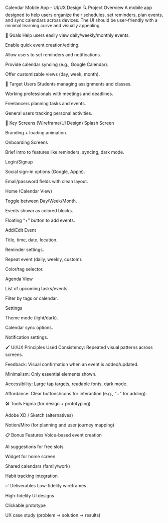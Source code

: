  Calendar Mobile App – UI/UX Design
🔍 Project Overview
A mobile app designed to help users organize their schedules, set reminders, plan events, and sync calendars across devices. The UI should be user-friendly with a minimal learning curve and visually appealing.

🎯 Goals
Help users easily view daily/weekly/monthly events.

Enable quick event creation/editing.

Allow users to set reminders and notifications.

Provide calendar syncing (e.g., Google Calendar).

Offer customizable views (day, week, month).

🧠 Target Users
Students managing assignments and classes.

Working professionals with meetings and deadlines.

Freelancers planning tasks and events.

General users tracking personal activities.

📐 Key Screens (Wireframe/UI Design)
Splash Screen

Branding + loading animation.

Onboarding Screens

Brief intro to features like reminders, syncing, dark mode.

Login/Signup

Social sign-in options (Google, Apple).

Email/password fields with clean layout.

Home (Calendar View)

Toggle between Day/Week/Month.

Events shown as colored blocks.

Floating “+” button to add events.

Add/Edit Event

Title, time, date, location.

Reminder settings.

Repeat event (daily, weekly, custom).

Color/tag selector.

Agenda View

List of upcoming tasks/events.

Filter by tags or calendar.

Settings

Theme mode (light/dark).

Calendar sync options.

Notification settings.

🖌️ UI/UX Principles Used
Consistency: Repeated visual patterns across screens.

Feedback: Visual confirmation when an event is added/updated.

Minimalism: Only essential elements shown.

Accessibility: Large tap targets, readable fonts, dark mode.

Affordance: Clear buttons/icons for interaction (e.g., "+" for adding).

🛠️ Tools
Figma (for design + prototyping)

Adobe XD / Sketch (alternatives)

Notion/Miro (for planning and user journey mapping)

📋 Bonus Features
Voice-based event creation

AI suggestions for free slots

Widget for home screen

Shared calendars (family/work)

Habit tracking integration

✅ Deliverables
Low-fidelity wireframes

High-fidelity UI designs

Clickable prototype

UX case study (problem → solution → results)
